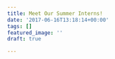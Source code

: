 ```yaml
---
title: Meet Our Summer Interns!
date: '2017-06-16T13:18:14+00:00'
tags: []
featured_image: ''
draft: true

---
```

